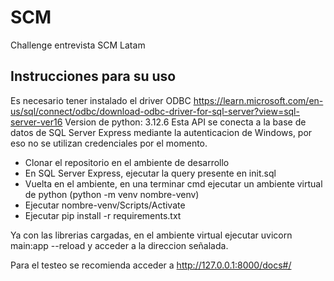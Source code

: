 # SCM
Challenge entrevista SCM Latam

## Instrucciones para su uso
Es necesario tener instalado el driver ODBC https://learn.microsoft.com/en-us/sql/connect/odbc/download-odbc-driver-for-sql-server?view=sql-server-ver16
Version de python: 3.12.6
Esta API se conecta a la base de datos de SQL Server Express mediante la autenticacion de Windows, por eso no se utilizan credenciales por el momento.

* Clonar el repositorio en el ambiente de desarrollo
* En SQL Server Express, ejecutar la query presente en init.sql
* Vuelta en el ambiente, en una terminar cmd ejecutar un ambiente virtual de python (python -m venv nombre-venv)
* Ejecutar nombre-venv/Scripts/Activate
* Ejecutar pip install -r requirements.txt

Ya con las librerias cargadas, en el ambiente virtual ejecutar uvicorn main:app --reload y acceder a la direccion señalada.

Para el testeo se recomienda acceder a http://127.0.0.1:8000/docs#/
